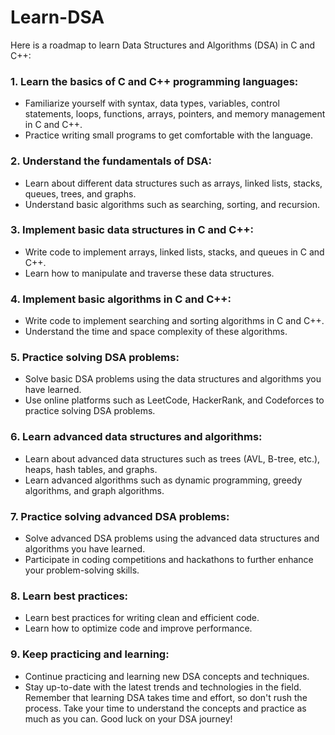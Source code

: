 # Learn-DSA

Here is a roadmap to learn Data Structures and Algorithms (DSA) in C and C++:

### 1. **Learn the basics of C and C++ programming languages:**

* Familiarize yourself with syntax, data types, variables, control statements, loops, functions, arrays, pointers, and memory management in C and C++.
* Practice writing small programs to get comfortable with the language.<br>
### 2. **Understand the fundamentals of DSA:**

* Learn about different data structures such as arrays, linked lists, stacks, queues, trees, and graphs.
* Understand basic algorithms such as searching, sorting, and recursion.<br>
### 3. **Implement basic data structures in C and C++:**

* Write code to implement arrays, linked lists, stacks, and queues in C and C++.
* Learn how to manipulate and traverse these data structures.<br>
### 4. **Implement basic algorithms in C and C++:**

* Write code to implement searching and sorting algorithms in C and C++.
* Understand the time and space complexity of these algorithms.<br>
### 5. **Practice solving DSA problems:**

* Solve basic DSA problems using the data structures and algorithms you have learned.
* Use online platforms such as LeetCode, HackerRank, and Codeforces to practice solving DSA problems.<br>
### 6. **Learn advanced data structures and algorithms:**

* Learn about advanced data structures such as trees (AVL, B-tree, etc.), heaps, hash tables, and graphs.
* Learn advanced algorithms such as dynamic programming, greedy algorithms, and graph algorithms.<br>
### 7. **Practice solving advanced DSA problems:**

* Solve advanced DSA problems using the advanced data structures and algorithms you have learned.
* Participate in coding competitions and hackathons to further enhance your problem-solving skills.<br>
### 8. **Learn best practices:**

* Learn best practices for writing clean and efficient code.
* Learn how to optimize code and improve performance.<br>
### 9. Keep practicing and learning:

* Continue practicing and learning new DSA concepts and techniques.
* Stay up-to-date with the latest trends and technologies in the field.<br>
Remember that learning DSA takes time and effort, so don't rush the process. Take your time to understand the concepts and practice as much as you can. Good luck on your DSA journey!
